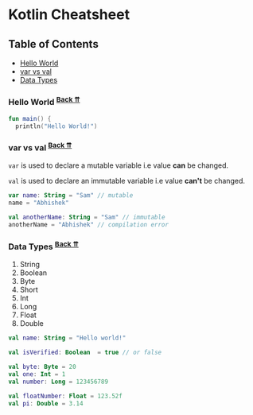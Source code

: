# Kotlin Cheatsheet

## <a name="table-of-contents"></a>Table of Contents
  - [Hello World](#hello-world)
  - [var vs val](#var-vs-val)
  - [Data Types](#data-types)

### <a name="hello-world"></a>Hello World <sup>[Back ⇈](#table-of-contents)</sup>

```kotlin
fun main() {
  println("Hello World!")
```

### <a name="var-vs-val"></a> var vs val <sup>[Back ⇈](#table-of-contents)</sup>
`var` is used to declare a mutable variable i.e value **can** be changed.

`val` is used to declare an immutable variable i.e value **can't** be changed.

```kotlin
var name: String = "Sam" // mutable
name = "Abhishek"

val anotherName: String = "Sam" // immutable
anotherName = "Abhishek" // compilation error
```
### <a name="data-types"></a> Data Types <sup>[Back ⇈](#table-of-contents)</sup>
  1. String
  2. Boolean
  3. Byte
  4. Short
  5. Int
  6. Long
  7. Float
  8. Double

```kotlin
val name: String = "Hello world!"
    
val isVerified: Boolean  = true // or false

val byte: Byte = 20
val one: Int = 1
val number: Long = 123456789

val floatNumber: Float = 123.52f
val pi: Double = 3.14
```
